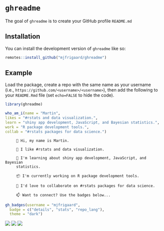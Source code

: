 
<!-- README.md is generated from README.Rmd. Please edit that file -->

# `ghreadme`

The goal of `ghreadme` is to create your GitHub profile `README.md`

## Installation

You can install the development version of `ghreadme` like so:

``` r
remotes::install_github("mjfrigaard/ghreadme")
```

## Example

Load the package, create a repo with the same name as your username
(i.e., `https://github.com/<username>/<username>`), then add the
following to your `README.Rmd` file (set `echo=FALSE` to hide the code).

``` r
library(ghreadme)
```

``` r
who_am_i(name = "Martin",
likes = "#rstats and data visualization.",
learn = "shiny app development, JavaScript, and Bayesian statistics.",
work = "R package development tools.",
collab = "#rstats packages for data science.")
```

         👋 Hi, my name is Martin.

         👀 I like #rstats and data visualization.

         🌱 I'm learning about shiny app development, JavaScript, and Bayesian
         statistics.

         📦 I'm currently working on R package development tools.

         💞 I'd love to collaborate on #rstats packages for data science.

         📫 Want to connect? Use the badges below...

``` r
gh_badges(username = "mjfrigaard", 
  badge = c("details", "stats", "repo_lang"), 
  theme = "dark")
```

![](http://github-profile-summary-cards.vercel.app/api/cards/profile-details?username=mjfrigaard&theme=github_dark)
![](http://github-profile-summary-cards.vercel.app/api/cards/stats?username=mjfrigaard&theme=github_dark)
![](http://github-profile-summary-cards.vercel.app/api/cards/repos-per-language?username=mjfrigaard&theme=github_dark)

